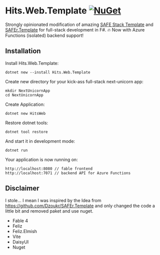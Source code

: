 # Hits.Web.Template [![NuGet](https://img.shields.io/nuget/v/SAFEr.Template.svg?style=flat-square)](https://www.nuget.org/packages/SAFEr.Template/)

Strongly opinionated modification of amazing [SAFE Stack Template](https://safe-stack.github.io/) and [SAFEr.Template](https://github.com/Dzoukr/SAFEr.Template) for full-stack development in F#. 🔥 Now with Azure Functions (isolated) backend support!

## Installation

Install Hits.Web.Template:

    dotnet new --install Hits.Web.Template

Create new directory for your kick-ass full-stack next-unicorn app:

    mkdir NextUnicornApp
    cd NextUnicornApp

Create Application:

    dotnet new HitsWeb


Restore dotnet tools:

    dotnet tool restore

And start it in development mode:

    dotnet run

Your application is now running on:

    http://localhost:8080 // fable frontend
    http://localhost:7071 // backend API for Azure Functions


## Disclaimer

I stole...
I mean I was inspired by the Idea from https://github.com/Dzoukr/SAFEr.Template and only changed the code a little bit and removed paket and use nuget.

- Fable 4
- Feliz
- Feliz.Elmish
- Vite
- DaisyUI
- Nuget